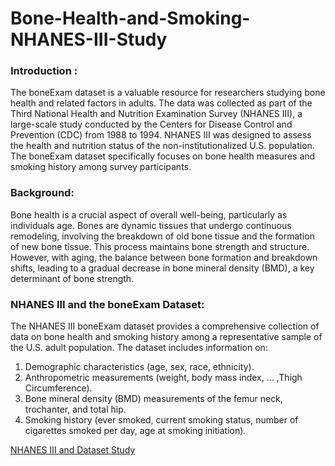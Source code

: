 # Bone-Health-and-Smoking-NHANES-III-Study

### Introduction :
The boneExam dataset is a valuable resource for researchers studying bone health and related factors in adults. The data was collected as part of the Third National Health and Nutrition Examination Survey (NHANES III), a large-scale study conducted by the Centers for Disease Control and Prevention (CDC) from 1988 to 1994. NHANES III was designed to assess the health and nutrition status of the non-institutionalized U.S. population. The boneExam dataset specifically focuses on bone health measures and smoking history among survey participants.

### Background:
Bone health is a crucial aspect of overall well-being, particularly as individuals age. Bones are dynamic tissues that undergo continuous remodeling, involving the breakdown of old bone tissue and the formation of new bone tissue. This process maintains bone strength and structure. However, with aging, the balance between bone formation and breakdown shifts, leading to a gradual decrease in bone mineral density (BMD), a key determinant of bone strength.

### NHANES III and the boneExam Dataset:

The NHANES III boneExam dataset provides a comprehensive collection of data on bone health and smoking history among a representative sample of the U.S. adult population. The dataset includes information on:

1. Demographic characteristics (age, sex, race, ethnicity).  
2. Anthropometric measurements (weight, body mass index, … ,Thigh Circumference).  
3. Bone mineral density (BMD) measurements of the femur neck, trochanter, and total hip.
4. Smoking history (ever smoked, current smoking status, number of cigarettes smoked per day, age at smoking initiation).

[NHANES III and Dataset Study](https://drive.google.com/file/d/1Y_NkFRDkYkZLyerORo6CfWgT-nua3Rkx/view?usp=sharing)
   
